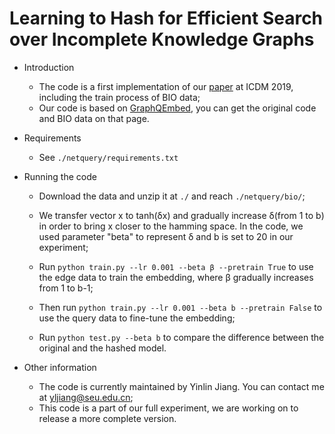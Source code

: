 # Learning to Hash for Efficient Search over Incomplete Knowledge Graphs

- Introduction

    - The code is a first implementation of our [paper](https://ieeexplore.ieee.org/abstract/document/8970688) at ICDM 2019, including the train process of BIO data;
    - Our code is based on [GraphQEmbed](https://github.com/williamleif/graphqembed), you can get the original code and BIO data on that page.
    
- Requirements
    
    - See `./netquery/requirements.txt`
    
- Running the code

    - Download the data and unzip it at `./` and reach `./netquery/bio/`;
    
    - We transfer vector x to tanh(δx) and gradually increase δ(from 1 to b) in order to bring x closer to the hamming space. In the code, we used parameter "beta" to represent δ and b is set to 20 in our experiment;
    
    - Run `python train.py --lr 0.001 --beta β --pretrain True` to use the edge data to train the embedding, where β gradually increases from 1 to b-1;
    
    - Then run `python train.py --lr 0.001 --beta b --pretrain False` to use the query data to fine-tune the embedding;
    
    - Run `python test.py --beta b` to compare the difference between the original and the hashed model. 

- Other information

    - The code is currently maintained by Yinlin Jiang. You can contact me at [yljiang@seu.edu.cn](mailto:yljiang@seu.edu.cn);
    - This code is a part of our full experiment, we are working on to release a more complete version.  